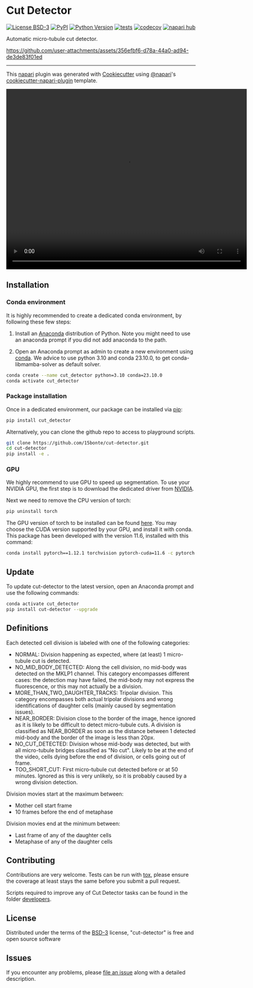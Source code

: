 # Cut Detector

[![License BSD-3](https://img.shields.io/pypi/l/cut-detector.svg?color=green)](https://github.com/15bonte/cut-detector/raw/main/LICENSE)
[![PyPI](https://img.shields.io/pypi/v/cut-detector.svg?color=green)](https://pypi.org/project/cut-detector)
[![Python Version](https://img.shields.io/pypi/pyversions/cut-detector.svg?color=green)](https://python.org)
[![tests](https://github.com/15bonte/cut-detector/workflows/tests/badge.svg)](https://github.com/15bonte/cut-detector/actions)
[![codecov](https://codecov.io/gh/15bonte/cut-detector/branch/main/graph/badge.svg)](https://codecov.io/gh/15bonte/cut-detector)
[![napari hub](https://img.shields.io/endpoint?url=https://api.napari-hub.org/shields/cut-detector)](https://napari-hub.org/plugins/cut-detector)

Automatic micro-tubule cut detector.

https://github.com/user-attachments/assets/356efbf6-d78a-44a0-ad94-de3de83f01ed

---

This [napari] plugin was generated with [Cookiecutter] using [@napari]'s [cookiecutter-napari-plugin] template.

<!--
Don't miss the full getting started guide to set up your new package:
https://github.com/napari/cookiecutter-napari-plugin#getting-started

and review the napari docs for plugin developers:
https://napari.org/stable/plugins/index.html
-->

<video width="640" height="480" controls>
  <source src="https://github.com/15bonte/cut-detector-models/blob/main/demo.mp4" type="video/mp4">
  Your browser does not support the video tag.
</video>

## Installation

### Conda environment

It is highly recommended to create a dedicated conda environment, by following these few steps:

1. Install an [Anaconda] distribution of Python. Note you might need to use an anaconda prompt if you did not add anaconda to the path.

2. Open an Anaconda prompt as admin to create a new environment using [conda]. We advice to use python 3.10 and conda 23.10.0, to get conda-libmamba-solver as default solver.

```bash
conda create --name cut_detector python=3.10 conda=23.10.0
conda activate cut_detector
```

### Package installation

Once in a dedicated environment, our package can be installed via [pip]:

```bash
pip install cut_detector
```

Alternatively, you can clone the github repo to access to playground scripts.

```bash
git clone https://github.com/15bonte/cut-detector.git
cd cut-detector
pip install -e .
```

### GPU

We highly recommend to use GPU to speed up segmentation. To use your NVIDIA GPU, the first step is to download the dedicated driver from [NVIDIA].

Next we need to remove the CPU version of torch:

```bash
pip uninstall torch
```

The GPU version of torch to be installed can be found [here](https://pytorch.org/get-started/locally/). You may choose the CUDA version supported by your GPU, and install it with conda. This package has been developed with the version 11.6, installed with this command:

```bash
conda install pytorch==1.12.1 torchvision pytorch-cuda=11.6 -c pytorch -c nvidia
```

## Update

To update cut-detector to the latest version, open an Anaconda prompt and use the following commands:

```bash
conda activate cut_detector
pip install cut-detector --upgrade
```

## Definitions

Each detected cell division is labeled with one of the following categories:

- NORMAL: Division happening as expected, where (at least) 1 micro-tubule cut is detected.
- NO_MID_BODY_DETECTED: Along the cell division, no mid-body was detected on the MKLP1 channel. This category encompasses different cases: the detection may have failed, the mid-body may not express the fluorescence, or this may not actually be a division.
- MORE_THAN_TWO_DAUGHTER_TRACKS: Tripolar division. This category encompasses both actual tripolar divisions and wrong identifications of daughter cells (mainly caused by segmentation issues).
- NEAR_BORDER: Division close to the border of the image, hence ignored as it is likely to be difficult to detect micro-tubule cuts. A division is classified as NEAR_BORDER as soon as the distance between 1 detected mid-body and the border of the image is less than 20px.
- NO_CUT_DETECTED: Division whose mid-body was detected, but with all micro-tubule bridges classified as "No cut". Likely to be at the end of the video, cells dying before the end of division, or cells going out of frame.
- TOO_SHORT_CUT: First micro-tubule cut detected before or at 50 minutes. Ignored as this is very unlikely, so it is probably caused by a wrong division detection.

Division movies start at the maximum between:

- Mother cell start frame
- 10 frames before the end of metaphase

Division movies end at the minimum between:

- Last frame of any of the daughter cells
- Metaphase of any of the daughter cells

## Contributing

Contributions are very welcome. Tests can be run with [tox], please ensure
the coverage at least stays the same before you submit a pull request.

Scripts required to improve any of Cut Detector tasks can be found in the folder [developers].

## License

Distributed under the terms of the [BSD-3] license,
"cut-detector" is free and open source software

## Issues

If you encounter any problems, please [file an issue] along with a detailed description.

[napari]: https://github.com/napari/napari
[Cookiecutter]: https://github.com/audreyr/cookiecutter
[@napari]: https://github.com/napari
[MIT]: http://opensource.org/licenses/MIT
[BSD-3]: http://opensource.org/licenses/BSD-3-Clause
[GNU GPL v3.0]: http://www.gnu.org/licenses/gpl-3.0.txt
[GNU LGPL v3.0]: http://www.gnu.org/licenses/lgpl-3.0.txt
[Apache Software License 2.0]: http://www.apache.org/licenses/LICENSE-2.0
[Mozilla Public License 2.0]: https://www.mozilla.org/media/MPL/2.0/index.txt
[cookiecutter-napari-plugin]: https://github.com/napari/cookiecutter-napari-plugin
[file an issue]: https://github.com/15bonte/cut-detector/issues
[developers]: https://github.com/15bonte/cut-detector/tree/main/developers
[napari]: https://github.com/napari/napari
[tox]: https://tox.readthedocs.io/en/latest/
[pip]: https://pypi.org/project/pip/
[PyPI]: https://pypi.org/
[Anaconda]: https://www.anaconda.com/products/distribution
[Fiji]: https://imagej.net/software/fiji/
[NVIDIA]: https://www.nvidia.com/Download/index.aspx?lang=en-us
[conda]: https://docs.conda.io/en/latest/

